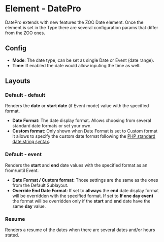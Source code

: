 # Element - DatePro

DatePro extends with new features the ZOO Date element. Once the element is set in the Type there are several configuration params that differ from the ZOO ones.

## Config

- **Mode**: The date type, can be set as single Date or Event (date range).
- **Time**: If enabled the date would allow inputing the time as well.

## Layouts

### Default - default

Renders the **date** or **start date** (if Event mode) value with the specified format.

- **Date Format**: The date display format. Allows choosing from several standard date formats or set your own.
- **Custom format**: Only shown when Date Format is set to Custom format it allows to specify the custom date format following the [PHP standard date string syntax](https://secure.php.net/manual/en/function.strftime.php).

### Default - event

Renders the **start** and **end** date values with the specified format as an from/until Event.

- **Date Format / Custom format**: Those settings are the same as the ones from the Default Sublayout.
- **Override End Date Format**: If set to **allways** the **end** date display format will be overridden with the specified format. If set to **If one day event** the format will be overridden only if the **start** and **end** date have the same **day** value.

### Resume

Renders a resume of the dates when there are several dates and/or hours stated.
